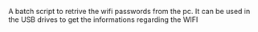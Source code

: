 A batch script to retrive the wifi passwords from the pc. It can be used in the USB drives to get the informations regarding the WIFI
